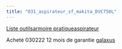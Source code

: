 ```yaml
---
title: "O31_aspirateur_sf_makita_DVC750L"
---
```


[Liste outils](notes/equipements/outils/L_Outils.md)[armoire pratique](notes/zones/armoirePratique.md)[aspirateur](notes/nettoyage/outils/aspirateur.md)

Acheté 030222 12 mois de garantie [galaxus](notes/utilisateurs/galaxus.md)
